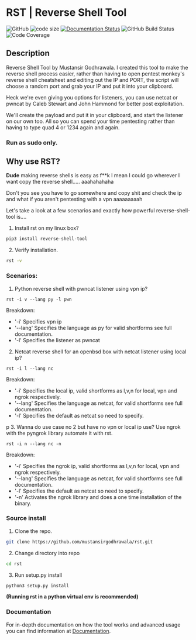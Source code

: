 # RST | Reverse Shell Tool

![GitHub](https://img.shields.io/github/license/mustansirgodhrawala/rst)
![code size](https://img.shields.io/github/languages/code-size/mustansirgodhrawala/rst)
[![Documentation Status](https://readthedocs.org/projects/reverse-shell-tool/badge/?version=latest)](https://reverse-shell-tool.readthedocs.io/en/latest/?badge=latest)
![GitHub Build Status](https://img.shields.io/github/workflow/status/mustansirgodhrawala/rst/Tests)
![Code Coverage](https://codecov.io/gh/mustansirgodhrawala/rst/branch/master/graph/badge.svg?token=28PKVCT5G0)

## Description

Reverse Shell Tool by Mustansir Godhrawala. I created this tool to make the reverse shell process easier, rather than having to open pentest monkey's reverse shell cheatsheet and editing out the IP and PORT, the script will choose a random port and grab your IP and put it into your clipboard.

Heck we're even giving you options for listeners, you can use netcat or pwncat by Caleb Stewart and John Hammond for better post exploitation.

We'll create the payload and put it in your clipboard, and start the listener on our own too. All so you can spend your time pentesting rather than having to type quad 4 or 1234 again and again.

### **Run as sudo only.**

## Why use RST?

**Dude** making reverse shells is easy as  f\*\*k I mean I could go wherever I want copy the reverse shell..... aaahahahaha

Don't you see you have to go somewhere and copy shit and check the ip and what if you aren't pentesting with a vpn aaaaaaaaah

Let's take a look at a few scenarios and exactly how powerful reverse-shell-tool is....

1. Install rst on my linux box?
```bash
pip3 install reverse-shell-tool
```

2. Verify installation.
```bash
rst -v
```

### Scenarios:

1. Python reverse shell with pwncat listener using vpn ip?
```
rst -i v --lang py -l pwn
```
Breakdown:
- '-i' Specifies vpn ip
- '--lang' Specifies the language as py for valid shortforms see full documentation.
- '-l' Specifies the listener as pwncat


2. Netcat reverse shell for an openbsd box with netcat listener using local ip?
```
rst -i l --lang nc
```
Breakdown:
- '-i' Specifies the local ip, valid shortforms as l,v,n for local, vpn and ngrok respectively.
- '--lang' Specifies the language as netcat, for valid shortforms see full documentation.
- '-l' Specifies the default as netcat so need to specify.

p
3. Wanna do use case no 2 but have no vpn or local ip use? Use ngrok with the pyngrok library automate it with rst.
```
rst -i n --lang nc -n
```
Breakdown:
- '-i' Specifies the ngrok ip, valid shortforms as l,v,n for local, vpn and ngrok respectively.
- '--lang' Specifies the language as netcat, for valid shortforms see full documentation.
- '-l' Specifies the default as netcat so need to specify.
- '-n' Activates the ngrok library and does a one time installation of the binary.

### Source install

1. Clone the repo.
```bash
git clone https://github.com/mustansirgodhrawala/rst.git
```

2. Change directory into repo
```bash
cd rst
```

3. Run setup.py install
```bash
python3 setup.py install
```

**(Running rst in a python virtual env is recommended)**

### Documentation
For in-depth documentation on how the tool works and advanced usage you can find information at [Documentation](https://reverse-shell-tool.readthedocs.io/en/latest/).

